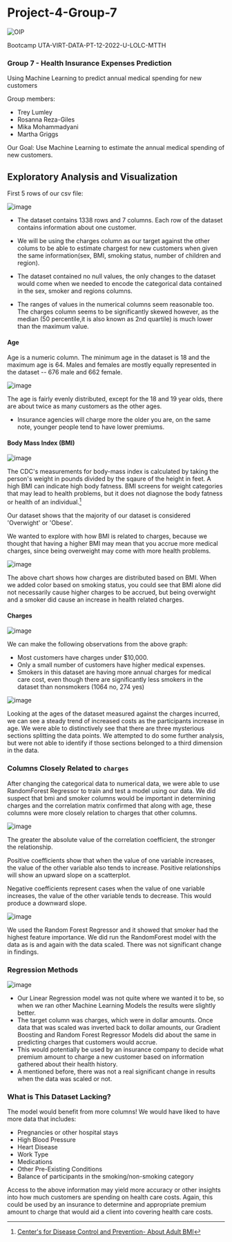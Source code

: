 # Project-4-Group-7

![OIP](https://github.com/MikaMohd/Project-4-Group-7/assets/45497824/757962f5-91f2-4aba-88d0-6ff9b5241531)

Bootcamp UTA-VIRT-DATA-PT-12-2022-U-LOLC-MTTH
### Group 7 - Health Insurance Expenses Prediction
Using Machine Learning to predict annual medical spending for new customers

Group members: 
  * Trey Lumley
  * Rosanna Reza-Giles
  * Mika Mohammadyani
  * Martha Griggs

Our Goal: Use Machine Learning to estimate the annual medical spending of new customers. 

## Exploratory Analysis and Visualization                               

First 5 rows of our csv file:

![image](https://github.com/MikaMohd/Project-4-Group-7/assets/115905663/6a897936-eff2-4d01-ab9d-4258f60eee77)

  * The dataset contains 1338 rows and 7 columns. Each row of the dataset contains information about one customer.

  * We will be using the charges column as our target against the other colums to be able to estimate chargest for new customers when given the same information(sex, BMI, smoking status, number of children and region). 

  * The dataset contained no null values, the only changes to the dataset would come when we needed to encode the categorical data contained in the sex, smoker and regions columns. 

  * The ranges of values in the numerical columns seem reasonable too. The charges column seems to be significantly skewed however, as the median (50 percentile,it is also known as 2nd quartile) is much lower than the maximum value.



#### Age

Age is a numeric column. The minimum age in the dataset is 18 and the maximum age is 64. Males and females are mostly equally represented in the dataset -- 676 male and 662 female. 

![image](https://github.com/MikaMohd/Project-4-Group-7/assets/115905663/79157f4f-5132-483f-9d0a-8870eae14ccf)


The age is fairly evenly distributed, except for the 18 and 19 year olds, there are about twice as many customers as the other ages. 

  * Insurance agencies will charge more the older you are, on the same note, younger people tend to have lower premiums. 

#### Body Mass Index (BMI)


![image](https://github.com/MikaMohd/Project-4-Group-7/assets/115905663/99d16af9-5ac4-4fa5-8e8e-de668b30d7f1)

The CDC's measurements for body-mass index is calculated by taking the person's weight in pounds divided by the sqaure of the height in feet. A high BMI can indicate high body fatness. BMI screens for weight categories that may lead to health problems, but it does not diagnose the body fatness or health of an individual.[^1]

[^1]: [Center's for Disease Control and Prevention- About Adult BMI](https://www.cdc.gov/healthyweight/assessing/bmi/adult_bmi/index.html)

Our dataset shows that the majority of our dataset is considered 'Overwight' or 'Obese'. 

We wanted to explore with how BMI is related to charges, because we thought that having a higher BMI may mean that you accrue more medical charges, since being overweight may come with more health problems. 

![image](https://github.com/MikaMohd/Project-4-Group-7/assets/115905663/b5520762-4beb-43ae-a669-7f7585727cd1)

The above chart shows how charges are distributed based on BMI. When we added color based on smoking status, you could see that BMI alone did not necessarily cause higher charges to be accrued, but being overwight and a smoker did cause an increase in health related charges. 

#### Charges

![image](https://github.com/MikaMohd/Project-4-Group-7/assets/115905663/21c13ca9-b811-4453-b5ed-f3f4a5a70518)


We can make the following observations from the above graph:

 * Most customers have charges under $10,000. 
 * Only a small number of customers have higher medical expenses. 
 * Smokers in this dataset are having more annual charges for medical care cost, even though there are significantly less smokers in the dataset than nonsmokers (1064 no, 274 yes)

![image](https://github.com/MikaMohd/Project-4-Group-7/assets/115905663/b1760986-6326-44f8-8fbf-0cebd815111b)

Looking at the ages of the dataset measured against the charges incurred, we can see a steady trend of increased costs as the participants increase in age. We were able to distinctively see that there are three mysterious sections splitting the data points. We attempted to do some further analysis, but were not able to identify if those sections belonged to a third dimension in the data. 
  
### Columns Closely Related to `charges` 

After changing the categorical data to numerical data, we were able to use RandomForest Regressor to train and test a model using our data. We did suspect that bmi and smoker columns would be important in determining charges and the correlation matrix confirmed that along with age, these columns were more closely relation to charges that other columns. 

![image](https://github.com/MikaMohd/Project-4-Group-7/assets/115905663/74472f68-0c5f-4bcb-b86e-81dd5b1a3064)

The greater the absolute value of the correlation coefficient, the stronger the relationship. 

Positive coefficients show that when the value of one variable increases, the value of the other variable also tends to increase. Positive relationships will show an upward slope on a scatterplot.

Negative coefficients represent cases when the value of one variable increases, the value of the other variable tends to decrease. This would produce a downward slope.

![image](https://github.com/MikaMohd/Project-4-Group-7/assets/115905663/c351740f-c221-4680-94d2-98580bf3c01c)

We used the Random Forest Regressor and it showed that smoker had the highest feature importance. We did run the RandomForest model with the data as is and again with the data scaled. There was not significant change in findings.

### Regression Methods

![image](https://github.com/MikaMohd/Project-4-Group-7/assets/115905663/bb838126-8957-479f-ad2c-bc67af8fe0f1)

* Our Linear Regression model was not quite where we wanted it to be, so when we ran other Machine Learning Models the results were slightly better. 
* The target column was charges, which were in dollar amounts. Once data that was scaled was inverted back to dollar amounts, our Gradient Boosting and Random Forest Regressor Models did about the same in predicting charges that customers would accrue. 
* This would potentially be used by an insurance company to decide what premium amount to charge a new customer based on information gathered about their health history. 
* A mentioned before, there was not a real significant change in results when the data was scaled or not. 

### What is This Dataset Lacking?

The model would benefit from more columns!
We would have liked to have more data that includes:
 * Pregnancies or other hospital stays
 * High Blood Pressure
 * Heart Disease
 * Work Type
 * Medications
 * Other Pre-Existing Conditions
 * Balance of participants in the smoking/non-smoking category

Access to the above information may yield more accuracy or other insights into how much customers are spending on health care costs. Again, this could be used by an insurance to determine and appropriate premium amount to charge that would aid a client into covering health care costs. 

